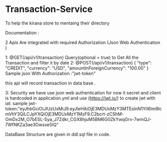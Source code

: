 # Transaction-Service
To help the kirana store to mentaing their directory


Documentation :

2 Apis Are integrated with required Authorization (Json Web Authentication )

1: @GET(/api/v1/transaction) Query(optional = true) to Get All the Transaction and filter it by date
2: @POST(/api/v1/transaction) 
{
  "type": "CREDIT",
  "currency": "USD",
  "amountInForeignCurrency": "100.00"
}
Sample json With Authorization :"jwt-token"

this api will record transaction in data base .


3: Security we have use json web authentication for now it secret and client is hardcoded in application.yml and use (https://jwt.io/) to create jwt with iat:
sample jwt-token:"eyJhbGciOiJIUzUxMiJ9.eyJleHAiOjE3MDUxMzY3MTEsInN1YiI6Im9lcmVhY3QiLCJpYXQiOjE3MDUxMzY1MzF9.C2bcrt-zCShM-OmDx2M_O7bESL-Sya_J7Zdkr_CGX8hjuM5BM6G0ZkYwqGrv-7wmQJ-7WfNKZa3ae3Owsxe5IQ"


DataBase Structure are given in ddl.sql file in code.


